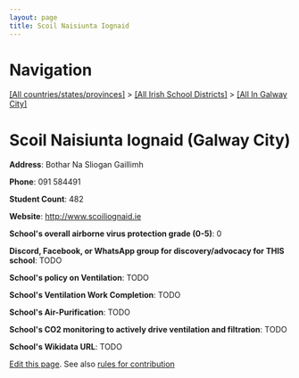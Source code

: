 ```yaml
---
layout: page
title: Scoil Naisiunta Iognaid
---
```

# Navigation

[[All countries/states/provinces]](../../..) > [[All Irish School Districts]](../..) > [[All In Galway City]](..)

# Scoil Naisiunta Iognaid (Galway City)

**Address**: Bothar Na Sliogan Gaillimh

**Phone**: 091 584491

**Student Count**: 482

**Website**: <http://www.scoiliognaid.ie>

**School's overall airborne virus protection grade (0-5)**: 0

**Discord, Facebook, or WhatsApp group for discovery/advocacy for THIS school**: TODO

**School's policy on Ventilation**: TODO

**School's Ventilation Work Completion**: TODO

**School's Air-Purification**: TODO

**School's CO2 monitoring to actively drive ventilation and filtration**: TODO

**School's Wikidata URL**: TODO


[Edit this page](https://github.com/ventilate-schools/Ireland/edit/main/./Galway_City/Scoil_Naisiunta_Iognaid.md). See also [rules for contribution](../../../contribution-rules/)